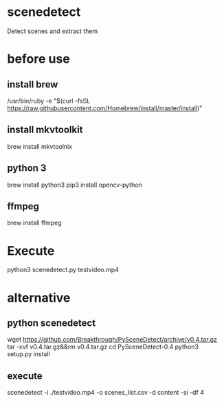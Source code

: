 # scenedetect
Detect scenes and extract them

# before use

## install brew
/usr/bin/ruby -e "$(curl -fsSL https://raw.githubusercontent.com/Homebrew/install/master/install)"

## install mkvtoolkit
brew install mkvtoolnix

## python 3
brew install python3
pip3 install opencv-python

## ffmpeg
brew install ffmpeg


# Execute
python3 scenedetect.py testvideo.mp4



# alternative

## python scenedetect
wget https://github.com/Breakthrough/PySceneDetect/archive/v0.4.tar.gz
tar -xvf v0.4.tar.gz&&rm v0.4.tar.gz
cd PySceneDetect-0.4
python3 setup.py install

## execute
scenedetect -i ./testvideo.mp4 -o scenes_list.csv -d content -si -df 4



